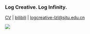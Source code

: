 ### Log Creative. Log Infinity.

[CV](resume/resume.pdf) \| [bilibili](https://space.bilibili.com/31271993) \| logcreative-lzl@sjtu.edu.cn

![](https://github-readme-stats.vercel.app/api/top-langs/?username=LogCreative&hide=tcl,verilog,Makefile&langs_count=10&layout=compact)
